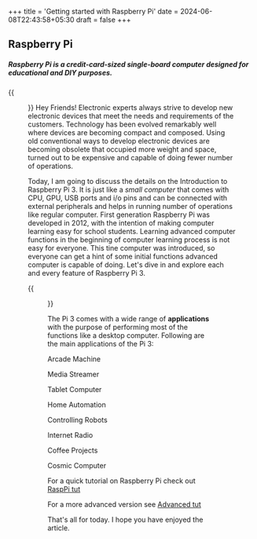 +++
title = 'Getting started with Raspberry Pi'
date = 2024-06-08T22:43:58+05:30
draft = false
+++
## Raspberry Pi

##### Raspberry Pi is a credit-card-sized single-board computer designed for educational and DIY purposes.

{{<figure src="https://www.electronicwings.com/storage/PlatformSection/TopicContent/296/description/Raspberry%20Pi%203%20hardware(0).png" caption="Raspberry Pi 3" width=1000 height=1000 >}}
 Hey Friends! Electronic experts always strive to develop new electronic devices that meet the needs and requirements of the customers. Technology has been evolved remarkably well where devices are becoming compact and composed. Using old conventional ways to develop electronic devices are becoming obsolete that occupied more weight and space, turned out to be expensive and capable of doing fewer number of operations.  

 Today, I am going to discuss the details on the Introduction to  Raspberry Pi 3. It is just like a *small computer* that comes with CPU, GPU, USB ports and i/o pins and can be connected with external peripherals and helps in running number of operations like regular computer. First generation  Raspberry Pi was developed in 2012, with the intention of making computer learning easy for school students. Learning advanced computer functions in the beginning of computer learning process is not easy for everyone. This tine computer was introduced, so everyone can get a hint of some initial functions advanced computer is capable of doing. Let's dive in and explore each and every feature of  Raspberry Pi 3.


{{<figure src="https://europe1.discourse-cdn.com/arduino/original/4X/0/1/8/01850d7ef20a1357cca734fa27bd628925122a87.png"         caption="Raspberry Pi 3 pinout" height=700 width=700 >}}

The Pi 3 comes with a wide range of **applications** with the purpose of performing most of the functions like a desktop computer. Following are the main applications of the Pi 3:  

Arcade Machine

Media Streamer  

Tablet Computer  

Home Automation  

Controlling Robots  

Internet Radio  

Coffee Projects  

Cosmic Computer  

For a quick tutorial on Raspberry Pi check out [RaspPi tut](https://www.youtube.com/watch?v=RpseX2ylEuw) 

For a more advanced version see [Advanced tut](https://www.youtube.com/watch?v=ggEtAZBwL1c)


That's all for today. I hope you have enjoyed the article.